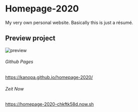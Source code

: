 # Homepage-2020
My very own personal website. Basically this is just a résumé.
## Preview project
![preview](https://user-images.githubusercontent.com/42976537/81137294-01091f80-8f67-11ea-9856-1961f1d9cf0c.PNG)

###### Github Pages
https://kanopa.github.io/homepage-2020/

###### Zeit Now
https://homepage-2020-chkftk58d.now.sh
